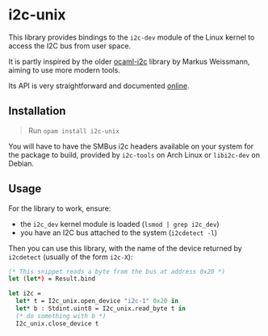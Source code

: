 # i2c-unix

This library provides bindings to the `i2c-dev` module of the Linux kernel to
access the I2C bus from user space.

It is partly inspired by the older [ocaml-i2c](https://github.com/mwweissmann/ocaml-i2c) library by Markus Weissmann, aiming to use more modern tools.

Its API is very straightforward and documented [online](FIXME).

## Installation

> Run `opam install i2c-unix`

You will have to have the SMBus i2c headers available on your system for the
package to build, provided by `i2c-tools` on Arch Linux or `libi2c-dev` on
Debian.

## Usage

For the library to work, ensure:
- the `i2c_dev` kernel module is loaded (`lsmod | grep i2c_dev`)
- you have an I2C bus attached to the system (`i2cdetect -l`)

Then you can use this library, with the name of the device returned by
`i2cdetect` (usually of the form `i2c-X`):

```ocaml
(* This snippet reads a byte from the bus at address 0x20 *)
let (let*) = Result.bind

let i2c =
  let* t = I2c_unix.open_device "i2c-1" 0x20 in
  let* b : Stdint.uint8 = I2c_unix.read_byte t in
  (* do something with b *)
  I2c_unix.close_device t
```  
